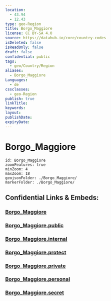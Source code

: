 ```yaml
---
location:
  - 43.94
  - 12.43
type: geo-Region
title: Borgo_Maggiore
license: CC BY-SA 4.0
source: https://datahub.io/core/country-codes
isDeleted: false
isReadOnly: false
draft: false
confidential: public
tags:
  - geo/Country/Region
aliases:
  - Borgo_Maggiore
Languages:
  - de
cssclasses:
  - geo-Region
publish: true
linkTitle:
keywords:
layout:
publishDate:
expiryDate:
---
```


# Borgo_Maggiore

```leaflet
id: Borgo_Maggiore
zoomFeatures: true 
minZoom: 4 
maxZoom: 18
geojsonFolder: ./Borgo_Maggiore/
markerFolder: ./Borgo_Maggiore/
```


## Confidential Links & Embeds: 

### [Borgo_Maggiore](/_Standards/Earth/Continent/Europe/Europe~South/San_Marino/Castelli~San_Marino/Borgo_Maggiore.md) 

### [Borgo_Maggiore.public](/_public/Earth/Continent/Europe/Europe~South/San_Marino/Castelli~San_Marino/Borgo_Maggiore.public.md) 

### [Borgo_Maggiore.internal](/_internal/Earth/Continent/Europe/Europe~South/San_Marino/Castelli~San_Marino/Borgo_Maggiore.internal.md) 

### [Borgo_Maggiore.protect](/_protect/Earth/Continent/Europe/Europe~South/San_Marino/Castelli~San_Marino/Borgo_Maggiore.protect.md) 

### [Borgo_Maggiore.private](/_private/Earth/Continent/Europe/Europe~South/San_Marino/Castelli~San_Marino/Borgo_Maggiore.private.md) 

### [Borgo_Maggiore.personal](/_personal/Earth/Continent/Europe/Europe~South/San_Marino/Castelli~San_Marino/Borgo_Maggiore.personal.md) 

### [Borgo_Maggiore.secret](/_secret/Earth/Continent/Europe/Europe~South/San_Marino/Castelli~San_Marino/Borgo_Maggiore.secret.md)

